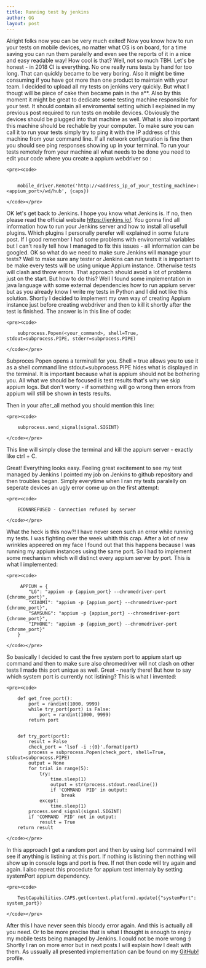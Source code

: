 ```yaml
---
title: Running test by jenkins
author: GG
layout: post
---
```


Alright folks now you can be very much exited! Now you know how to run your tests on mobile devices, no matter what OS is on board, for a time saving you can run them paralelly and even see the reports of it in a nice and easy readable way!
How cool is that? Well, not so much TBH.
Let's be honest - in 2018 CI is everything. No one really runs tests by hand for too long. That can quickly became to be very boring. Also it might be time consuming if you have got more than one product to maintain with your team.
I decided to upload all my tests on jenkins very quickly. But what I thougt will be piece of cake then became pain in the a**.
Also by this moment it might be great to dedicate some testing machine responsible for your test. It should contain all enviromental setting which I explained in my previous post required to run tests on mobile devices. Obviously the devices should be plugged into that machine as well.
What is also important this machine should be rechable by your computer. To make sure you can call it to run your tests simply try to ping it with the IP address of this machine from your command line. If all network configuration is fine then you should see ping responses showing up in your terminal.
To run your tests remotely from your machine all what needs to be done you need to edit your code where you create a appium webdriver so :

	<pre><code>


		mobile_driver.Remote('http://<address_ip_of_your_testing_machine>:<appium_port>/wd/hub', {caps})
		
	</code></pre>

OK let's get back to Jenkins. I hope you know what Jenkins is. If no, then please read the official website <a href="https://jenkins.io/">https://jenkins.io/</a>. You gonna find all information how to run your Jenkins server and how to install all usefull plugins. Which plugins I personally perefer will explained in some future post.
If I good remember I had some problems with enviromental variables but I can't really tell how I managed to fix this issues - all information can be googled.
OK so what do we need to make sure Jenkins will manage your tests? Well to make sure any tester or Jenkins can run tests it is important to be make every tests will be using unique Appium instance. Otherwise tests will clash and throw errors.
That approach should avoid a lot of problems just on the start. But how to do this? Well I found some implementation in java language with some external dependencies how to run appium server but as you already know I write my tests in Python and I did not like this solution.
Shortly I decided to implement my own way of creating Appium instance just before creating webdriver and then to kill it shortly after the test is finished. The answer is in this line of code:

	<pre><code>
 
		subprocess.Popen(<your_command>, shell=True, stdout=subprocess.PIPE, stderr=subprocess.PIPE)
	
	</code></pre>
 
 Subproces Popen opens a terminall for you. Shell = true allows you to use it as a shell command line stdout=subprocess.PIPE hides what is displayed in the terminal. It is important because what is appium should not be bothering you. All what we should be focused is test results that's why we skip appium logs.
 But don't worry - if something will go wrong then errors from appium will still be shown in tests results.
 
 Then in your after_all method you should mention this line:
 
	<pre><code>
  
		subprocess.send_signal(signal.SIGINT)
	
	</code></pre>

 This line will simply close the terminal and kill the appium server - exactly like ctrl + C.
 
 Great! Everything looks easy. Feeling great excitement to see my test managed by Jenkins I pointed my job on Jenkins to github repository and then troubles began. Simply everytime when I ran my tests paralelly on seperate devices an ugly error come up on the first attempt:
 
	<pre><code>
 
		ECONNREFUSED - Connection refused by server
		
	</code></pre>
 
 What the heck is this now?! I have never seen such an error while running my tests. I was fighting over the week whith this crap. After a lot of new wrinkles appeered on my face I found out that this happens because I was running my appium instances using the same port.
 So I had to implement some mechanism which will distinct every appium server by port. This is what I implemented:
 
	<pre><code>
 
		 APPIUM = {
			"LG": "appium -p {appium_port} --chromedriver-port {chrome_port}",
			"XIAOMI": "appium -p {appium_port} --chromedriver-port {chrome_port}",
			"SAMSUNG": "appium -p {appium_port} --chromedriver-port {chrome_port}",
			"IPHONE": "appium -p {appium_port} --chromedriver-port {chrome_port}"
		}
		
	</code></pre>

So basically I decided to cast the free system port to appium start up command and then to make sure also chromedriver will not clash on other tests I made this port unique as well. Great - nearly there!
But how to say which system port is currently not listining? This is what I invented:

	<pre><code>

		def get_free_port():
			port = randint(1000, 9999)
			while try_port(port) is False:
				port = randint(1000, 9999)
			return port


		def try_port(port):
			result = False
			check_port = 'lsof -i :{0}'.format(port)
			process = subprocess.Popen(check_port, shell=True, stdout=subprocess.PIPE)
			output = None
			for trial in range(5):
				try:
					time.sleep(1)
					output = str(process.stdout.readline())
					if 'COMMAND  PID' in output:
						break
				except:
					time.sleep(1)
			process.send_signal(signal.SIGINT)
			if 'COMMAND  PID' not in output:
				result = True
		return result
		
	</code></pre>

In this approach I get a random port and then by using lsof commaind I will see if anything is listining at this port. If nothing is listining then nothing will show up in console logs and port is free. If not then code will try again and again.
I also repeat this procedute for appium test internaly by setting systemPort appium dependency.

	<pre><code>

		TestCapabilities.CAPS.get(context.platform).update({"systemPort": system_port})
		
	</code></pre>
 
After this I have never seen this bloody error again.
And this is actually all you need. Or to be more precise that is what I thought is enough to enjoy my mobile tests being managed by Jenkins. I could not be more wrong :) Shortly I ran on more error but in next posts I will explain how I dealt with them.
As ussually all presented implementation can be found on my <a href="https://github.com/appiumator/appmation1/branches">GitHub!</a> profile.
 
